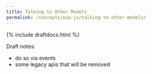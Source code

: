 ```yaml
---
title: Talking to Other Models
permalink: /concepts/esp-js/talking-to-other-models/
---
```


{% include draftdocs.html %}

Draft notes:

* do so via events
* some legacy apis that will be removed